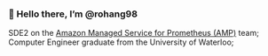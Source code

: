 ### 👋 Hello there, I’m @rohang98

SDE2 on the [Amazon Managed Service for Prometheus (AMP)](https://aws.amazon.com/prometheus/) team;<br>
Computer Engineer graduate from the University of Waterloo;<br>
